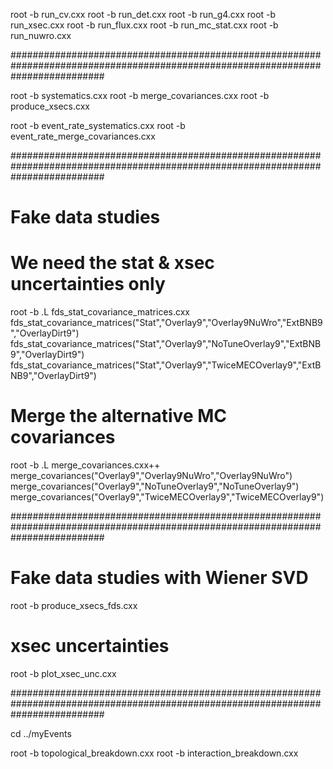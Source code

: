 root -b run_cv.cxx
root -b run_det.cxx
root -b run_g4.cxx
root -b run_xsec.cxx
root -b run_flux.cxx
root -b run_mc_stat.cxx
root -b run_nuwro.cxx

#################################################################################################################################

root -b systematics.cxx
root -b merge_covariances.cxx
root -b produce_xsecs.cxx

root -b event_rate_systematics.cxx
root -b event_rate_merge_covariances.cxx

#################################################################################################################################

# Fake data studies

# We need the stat & xsec uncertainties only

root -b
.L fds_stat_covariance_matrices.cxx
fds_stat_covariance_matrices("Stat","Overlay9","Overlay9NuWro","ExtBNB9","OverlayDirt9")
fds_stat_covariance_matrices("Stat","Overlay9","NoTuneOverlay9","ExtBNB9","OverlayDirt9")
fds_stat_covariance_matrices("Stat","Overlay9","TwiceMECOverlay9","ExtBNB9","OverlayDirt9")

# Merge the alternative MC covariances
root -b
.L merge_covariances.cxx++
merge_covariances("Overlay9","Overlay9NuWro","Overlay9NuWro")
merge_covariances("Overlay9","NoTuneOverlay9","NoTuneOverlay9")
merge_covariances("Overlay9","TwiceMECOverlay9","TwiceMECOverlay9") 

#################################################################################################################################

# Fake data studies with Wiener SVD
root -b produce_xsecs_fds.cxx

# xsec uncertainties
root -b plot_xsec_unc.cxx

#################################################################################################################################

cd ../myEvents

root -b topological_breakdown.cxx
root -b interaction_breakdown.cxx

